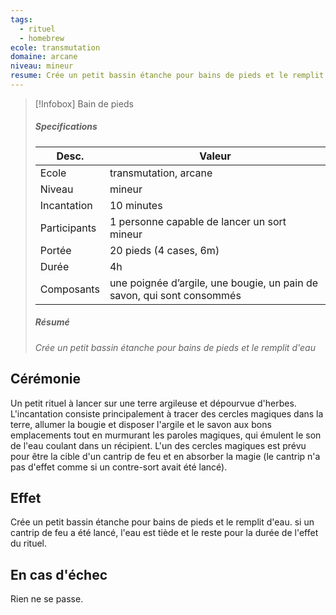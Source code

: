 ```yaml
---
tags:
  - rituel
  - homebrew
ecole: transmutation
domaine: arcane
niveau: mineur
resume: Crée un petit bassin étanche pour bains de pieds et le remplit d'eau
---
```



> [!Infobox] Bain de pieds
> ##### Specifications
> | Desc. | Valeur |
> | --- | --- |
> | Ecole | transmutation, arcane |
> | Niveau | mineur |
> | Incantation | 10 minutes |
> | Participants | 1 personne capable de lancer un sort mineur |
> | Portée | 20 pieds (4 cases, 6m) |
> | Durée | 4h |
> | Composants | une poignée d’argile, une bougie, un pain de savon, qui sont consommés |
> ##### Résumé
> *Crée un petit bassin étanche pour bains de pieds et le remplit d'eau*

## Cérémonie
Un petit rituel à lancer sur une terre argileuse et dépourvue d'herbes. L'incantation consiste principalement à tracer des cercles magiques dans la terre, allumer la bougie et disposer l'argile et le savon aux bons emplacements tout en murmurant les paroles magiques, qui émulent le son de l'eau coulant dans un récipient. L'un des cercles magiques est prévu pour être la cible d'un cantrip de feu et en absorber la magie (le cantrip n'a pas d'effet comme si un contre-sort avait été lancé).

## Effet
Crée un petit bassin étanche pour bains de pieds et le remplit d'eau. si un cantrip de feu a été lancé, l'eau est tiède et le reste pour la durée de l'effet du rituel.

## En cas d'échec
Rien ne se passe.
